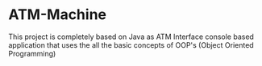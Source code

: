 # ATM-Machine



This project is completely based on Java as ATM Interface console based application that uses the all the basic concepts of OOP's (Object Oriented Programming)
